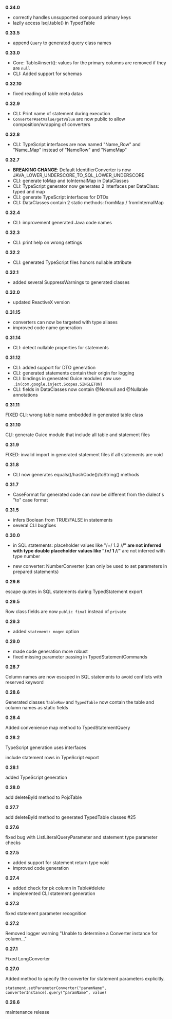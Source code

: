 
**0.34.0**

- correctly handles unsupported compound primary keys
- lazily access lsql.table() in TypedTable


**0.33.5**

- append `Query` to generated query class names


**0.33.0**

- Core: Table#insert(): values for the primary columns are removed if they are `null`
- CLI: Added support for schemas


**0.32.10**

- fixed reading of table meta datas


**0.32.9**

- CLI: Print name of statement during execution
- `Converter#setValue/getValue` are now public to allow composition/wrapping of converters


**0.32.8**

- CLI: TypeScript interfaces are now named "Name_Row" and "Name_Map" instead of "NameRow" and "NameMap"  


**0.32.7**

- **BREAKING CHANGE**: Default IdentifierConverter is now JAVA_LOWER_UNDERSCORE_TO_SQL_LOWER_UNDERSCORE
- CLI: generate toMap and toInternalMap in DataClasses
- CLI: TypeScript generator now generates 2 interfaces per DataClass: typed and map
- CLI: generate TypeScript interfaces for DTOs
- CLI: DataClasses contain 2 static methods: fromMap / fromInternalMap


**0.32.4**

- CLI: improvement generated Java code names


**0.32.3**

- CLI: print help on wrong settings

**0.32.2**

- CLI: generated TypeScript files honors nullable attribute


**0.32.1**

- added several SuppressWarnings to generated classes


**0.32.0**

- updated ReactiveX version


**0.31.15**

- converters can now be targeted with type aliases
- improved code name generation


**0.31.14**

- CLI: detect nullable properties for statements


**0.31.12**

- CLI: added support for DTO generation
- CLI: generated statements contain their origin for logging
- CLI: bindings in generated Guice modules now use `.in(com.google.inject.Scopes.SINGLETON)` 
- CLI: fields in DataClasses now contain @Nonnull and @Nullable annotations

**0.31.11**

FIXED CLI: wrong table name embedded in generated table class

**0.31.10**

CLI: generate Guice module that include all table and statement files


**0.31.9**

FIXED: invalid import in generated statement files if all statements are void 


**0.31.8**

- CLI now generates equals()/hashCode()/toString() methods


**0.31.7**

- CaseFormat for generated code can now be different from the dialect's "to" case format


**0.31.5**

- infers Boolean from TRUE/FALSE in statements
- several CLI bugfixes

**0.30.0**

- in SQL statements:
    placeholder values like "/*=*/ 1.2 /**/" are not inferred with type double
    placeholder values like "/*=*/ 1 /**/" are not inferred with type number

- new converter: NumberConverter (can only be used to set parameters in prepared statements)


**0.29.6**

escape quotes in SQL statements during TypedStatement export


**0.29.5**

Row class fields are now `public final` instead of `private`

**0.29.3**

- added `statement: nogen` option


**0.29.0**

- made code generation more robust
- fixed missing parameter passing in TypedStatementCommands


**0.28.7**

Column names are now escaped in SQL statements to avoid conflicts with reserved keyword


**0.28.6**

Generated classes `TableRow` and `TypedTable` now contain the table and column names as static fields


**0.28.4**

Added convenience map method to TypedStatementQuery


**0.28.2**

TypeScript generation uses interfaces

include statement rows in TypeScript export


**0.28.1**

added TypeScript generation


**0.28.0**

add deleteById method to PojoTable


**0.27.7**

add deleteById method to generated TypedTable classes #25


**0.27.6**

fixed bug with ListLiteralQueryParameter and statement type parameter checks


**0.27.5**

- added support for statement return type void
- improved code generation


**0.27.4**

- added check for pk column in Table#delete
- implemented CLI statement generation


**0.27.3**

fixed statement parameter recognition


**0.27.2**

Removed logger warning "Unable to determine a Converter instance for column..."


**0.27.1**

Fixed LongConverter


**0.27.0**

Added method to specify the converter for statement parameters explicitly.

```
statement.setParameterConverter("paramName", converterInstance).query("paramName", value)
```

**0.26.6**

maintenance release

